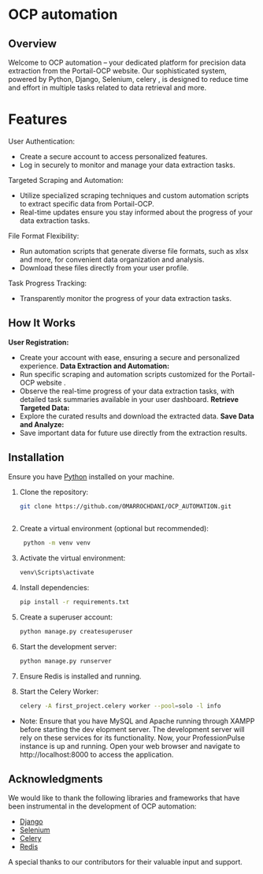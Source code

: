 # OCP automation

## Overview

Welcome to OCP automation – your dedicated platform for precision data extraction from the Portail-OCP website. Our sophisticated system, powered by Python, Django, Selenium, celery , is designed to reduce time and effort in multiple tasks related to data retrieval and more.



# Features

User Authentication:

- Create a secure account to access personalized features.
- Log in securely to monitor and manage your data extraction tasks.
  
Targeted Scraping and Automation:

- Utilize specialized scraping techniques and custom automation scripts to extract specific data from Portail-OCP.
- Real-time updates ensure you stay informed about the progress of your data extraction tasks.

File Format Flexibility:
- Run automation scripts that generate diverse file formats, such as xlsx and more, for convenient data organization and analysis.
- Download these files directly from your user profile.
  
Task Progress Tracking:

- Transparently monitor the progress of your data extraction tasks.
## How It Works

**User Registration:**
- Create your account with ease, ensuring a secure and personalized experience.
**Data Extraction and Automation:**
- Run specific scraping and automation scripts customized for the Portail-OCP website .
- Observe the real-time progress of your data extraction tasks, with detailed task summaries available in your user dashboard.
**Retrieve Targeted Data:**
- Explore the curated results and download the extracted data.
**Save Data and Analyze:**
- Save important data for future use directly from the extraction results.

## Installation

Ensure you have [Python](https://www.python.org/downloads/) installed on your machine.

1. Clone the repository:
   ```bash
   git clone https://github.com/OMARROCHDANI/OCP_AUTOMATION.git
    
2. Create a virtual environment (optional but recommended):
   ```bash
    python -m venv venv

3. Activate the virtual environment:
   ```bash
   venv\Scripts\activate

4. Install dependencies:
    ```bash
    pip install -r requirements.txt

5. Create a superuser account:
    ```bash
    python manage.py createsuperuser

6. Start the development server:
    ```bash
    python manage.py runserver
7. Ensure Redis is installed and running.


8. Start the Celery Worker: 
    ```bash 
    celery -A first_project.celery worker --pool=solo -l info


- Note: Ensure that you have MySQL and Apache running through XAMPP before starting the dev elopment server. The development server will rely on these services for its functionality.
Now, your ProfessionPulse instance is up and running. Open your web browser and navigate to http://localhost:8000 to access the application.

## Acknowledgments

We would like to thank the following libraries and frameworks that have been instrumental in the development of OCP automation:

- [Django](https://www.djangoproject.com/)
- [Selenium](https://www.selenium.dev/)
- [Celery](https://docs.celeryq.dev/en/stable/)
- [Redis](https://redis.io/)

A special thanks to our contributors for their valuable input and support.

   
